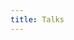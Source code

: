 ```yaml
---
title: Talks
---
```

<!-- 
<div class="keynote-full">

{% if site.data.conference[0].name %}
	{% assign speakers = site.data.conference %}
	<table>
	{% for speaker in speakers %}
		{% if speaker.confirmed %}
		<tr>
			<td><a href="{{ site.baseurl }}/program/talks#{{speaker.name | replace: " ","-"}}">{{speaker.title}}</a></td>
		</tr>
		{% endif %}
	{% endfor %}
	</table>

	<br><br>

	<h1>Confirmed talks:</h1>
	<br />
	<ul>
	{% for speaker in speakers %}
		{% if speaker.confirmed %}
		<li>
        		<a name="{{speaker.name | replace: " ","-"}}">
        		<img style="background-image: url({{ site.baseurl }}/assets/images/conference/{{speaker.image | default:'owasp_logo.png'}});{{speaker.style}};"></a>
        		<h2>{{speaker.title}} by <a href="{{ site.baseurl }}/program/speakers#{{speaker.name | replace: " ","-"}}">{{speaker.name}}</a></h2>
        		<p>{{speaker.abstract}}</p>
        		<br>
		</li>
      		{% endif %}
	{% endfor %}
	</ul>
{% else %}
  <p><br>
     We're currently in the progress of making the conference program.<br>
     We will share the information very soon.
  </p>
{% endif %}
</div> -->
